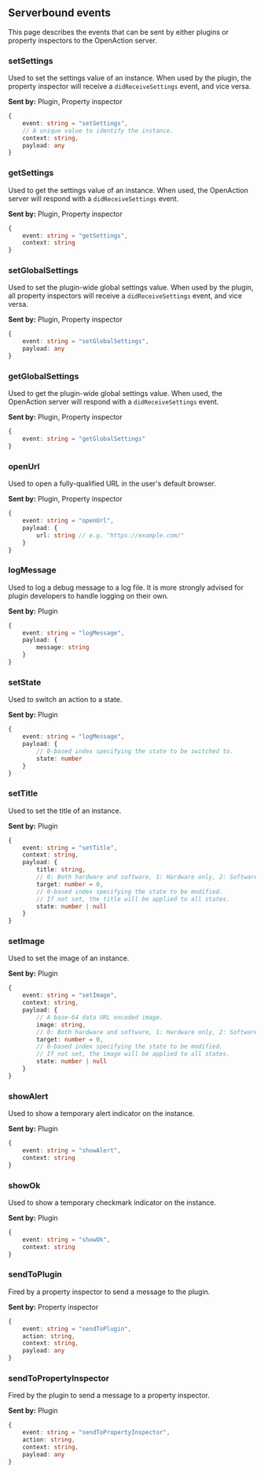 ## Serverbound events

This page describes the events that can be sent by either plugins or property inspectors to the OpenAction server.

### setSettings

Used to set the settings value of an instance. When used by the plugin, the property inspector will receive a `didReceiveSettings` event, and vice versa.

**Sent by:** Plugin, Property inspector

```ts
{
	event: string = "setSettings",
	// A unique value to identify the instance.
	context: string,
	payload: any
}
```

### getSettings

Used to get the settings value of an instance. When used, the OpenAction server will respond with a `didReceiveSettings` event.

**Sent by:** Plugin, Property inspector

```ts
{
	event: string = "getSettings",
	context: string
}
```

### setGlobalSettings

Used to set the plugin-wide global settings value. When used by the plugin, all property inspectors will receive a `didReceiveSettings` event, and vice versa.

**Sent by:** Plugin, Property inspector

```ts
{
	event: string = "setGlobalSettings",
	payload: any
}
```

### getGlobalSettings

Used to get the plugin-wide global settings value. When used, the OpenAction server will respond with a `didReceiveSettings` event.

**Sent by:** Plugin, Property inspector

```ts
{
	event: string = "getGlobalSettings"
}
```

### openUrl

Used to open a fully-qualified URL in the user's default browser.

**Sent by:** Plugin, Property inspector

```ts
{
	event: string = "openUrl",
	payload: {
		url: string // e.g. "https://example.com/"
	}
}
```

### logMessage

Used to log a debug message to a log file. It is more strongly advised for plugin developers to handle logging on their own.

**Sent by:** Plugin

```ts
{
	event: string = "logMessage",
	payload: {
		message: string
	}
}
```

### setState

Used to switch an action to a state.

**Sent by:** Plugin

```ts
{
	event: string = "logMessage",
	payload: {
		// 0-based index specifying the state to be switched to.
		state: number
	}
}
```

### setTitle

Used to set the title of an instance.

**Sent by:** Plugin

```ts
{
	event: string = "setTitle",
	context: string,
	payload: {
		title: string,
		// 0: Both hardware and software, 1: Hardware only, 2: Software only
		target: number = 0,
		// 0-based index specifying the state to be modified.
		// If not set, the title will be applied to all states.
		state: number | null
	}
}
```

### setImage

Used to set the image of an instance.

**Sent by:** Plugin

```ts
{
	event: string = "setImage",
	context: string,
	payload: {
		// A base-64 data URL encoded image.
		image: string,
		// 0: Both hardware and software, 1: Hardware only, 2: Software only
		target: number = 0,
		// 0-based index specifying the state to be modified.
		// If not set, the image will be applied to all states.
		state: number | null
	}
}
```

### showAlert

Used to show a temporary alert indicator on the instance.

**Sent by:** Plugin

```ts
{
	event: string = "showAlert",
	context: string
}
```

### showOk

Used to show a temporary checkmark indicator on the instance.

**Sent by:** Plugin

```ts
{
	event: string = "showOk",
	context: string
}
```

### sendToPlugin

Fired by a property inspector to send a message to the plugin.

**Sent by:** Property inspector

```ts
{
	event: string = "sendToPlugin",
	action: string,
	context: string,
	payload: any
}
```

### sendToPropertyInspector

Fired by the plugin to send a message to a property inspector.

**Sent by:** Plugin

```ts
{
	event: string = "sendToPropertyInspector",
	action: string,
	context: string,
	payload: any
}
```
